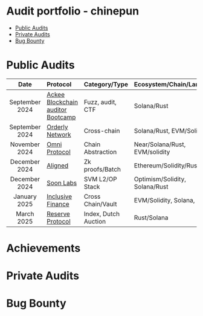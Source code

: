 
# Audit portfolio - chinepun
- [Public Audits](#public-audits)
- [Private Audits](#private-audits)
- [Bug Bounty](#Bug-Bounty)

# Public Audits
Date | Protocol | Category/Type | Ecosystem/Chain/Language | Provider | Solo/Team | Findings(Solo) | Ranking | extra
| :---: | :--- | :---  | :--- | :---: | :--- | :--- | :--- | :--- |
September 2024 | [Ackee Blockchain auditor Bootcamp](https://ackee.xyz/solana-auditors-bootcamp) | Fuzz, audit, CTF | Solana/Rust | [Ackee Blockchain](https://ackee.xyz/) | Solo | - | [2nd 🥈](https://github.com/Ackee-Blockchain/awesome-trident-tests?tab=readme-ov-file#solana-auditors-bootcamp-leaderboard) | [fuzz report](./fuzz_reports/raydium-cp-swap-by-chinepun/)
September 2024 | [Orderly Network](https://audits.sherlock.xyz/contests/524) | Cross-chain | Solana/Rust, EVM/Solidity | [Sherlock](https://www.sherlock.xyz/) | Solo | 2 H | [3rd 🥉](https://audits.sherlock.xyz/contests/524/leaderboard) | [audit report](https://audits.sherlock.xyz/contests/524/report)
November 2024 | [Omni Protocol](https://github.com/Near-One/omni-bridge/tree/audit-22-11-24) | Chain Abstraction | Near/Solana/Rust, EVM/solidity | [Auditone](https://www.auditone.io/) | Team | 1 M 2 L | - | [fuzz report](./fuzz_reports/Omni%20Protocol/)
December 2024 | [Aligned](https://cantina.xyz/competitions/781d30df-39a9-47e6-b290-e388c79e04ea) | Zk proofs/Batch | Ethereum/Solidity/Rust/Go | [Cantina](https://cantina.xyz/) | Solo | 1 M | [9th](https://cantina.xyz/competitions/781d30df-39a9-47e6-b290-e388c79e04ea/leaderboard) |
December 2024 | [Soon Labs](https://cantina.xyz/competitions/08c2b0b4-8449-4136-82a2-7074ccdfffac) | SVM L2/OP Stack | Optimism/Solidity, Solana/Rust | [Cantina](https://cantina.xyz/) | Solo | 1 M 5 L | [17th](https://cantina.xyz/competitions/08c2b0b4-8449-4136-82a2-7074ccdfffac/leaderboard) |
January 2025 | [Inclusive Finance](https://cantina.xyz/competitions/3eff5a8f-b73a-4cfe-8c54-546b475548f0) | Cross Chain/Vault | EVM/Solidity, Solana, Rust | [Cantina](https://cantina.xyz/) | Solo | 3(1) H 1(1) M | [6th](https://cantina.xyz/competitions/3eff5a8f-b73a-4cfe-8c54-546b475548f0/leaderboard) | [POC](https://gist.github.com/chinepun/8e9e7fc2ef82c3428d164baa9956d726)
March 2025 | [Reserve Protocol](https://cantina.xyz/competitions/8b94becd-54e7-41cd-88e6-caae7becc76a) | Index, Dutch Auction | Rust/Solana |  [Cantina](https://cantina.xyz/) | Solo | 2 M 2 L | [-](https://cantina.xyz/competitions/8b94becd-54e7-41cd-88e6-caae7becc76a/leaderboard) |

# Achievements

# Private Audits

# Bug Bounty
